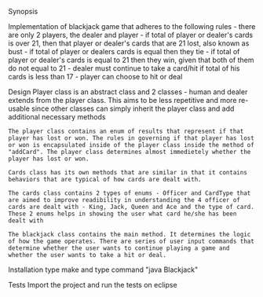 Synopsis

Implementation of blackjack game that adheres to the following rules
	- there are only 2 players, the dealer and player
	- if total of player or dealer's cards is over 21, then that player or dealer's cards that are 21 lost, also known as bust
	- if total of player or dealers cards is equal then they tie
	- if total of player or dealer's cards is equal to 21 then they win, given that both of them do not equal to 21
	- dealer must continue to take a card/hit if total of his cards is less than 17
	- player can choose to hit or deal

Design
	Player class is an abstract class and 2 classes - human and dealer extends from the player class. This aims to be less repetitive and more re-usable since other classes can simply inherit the player class and add additional necessary methods
	
	The player class contains an enum of results that represent if that player has lost or won. The rules in governing if that player has lost or won is encapsulated inside of the player class inside the method of "addCard". The player class determines almost immedietely whether the player has lost or won. 

	Cards class has its own methods that are similar in that it contains behaviors that are typical of how cards are dealt with. 

	The cards class contains 2 types of enums - Officer and CardType that are aimed to improve readibility in understanding the 4 officer of cards are dealt with - King, Jack, Queen and Ace and the type of card. These 2 enums helps in showing the user what card he/she has been dealt with

	The blackjack class contains the main method. It determines the logic of how the game operates. There are series of user input commands that determine whether the user wants to continue playing a game and whether the user wants to take a hit or deal. 

Installation
	type make and type command "java Blackjack"
	
Tests
	Import the project and run the tests on eclipse



